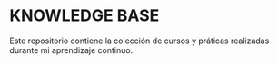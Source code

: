 # KNOWLEDGE BASE

Este repositorio contiene la colección de cursos y práticas realizadas durante mi aprendizaje continuo.